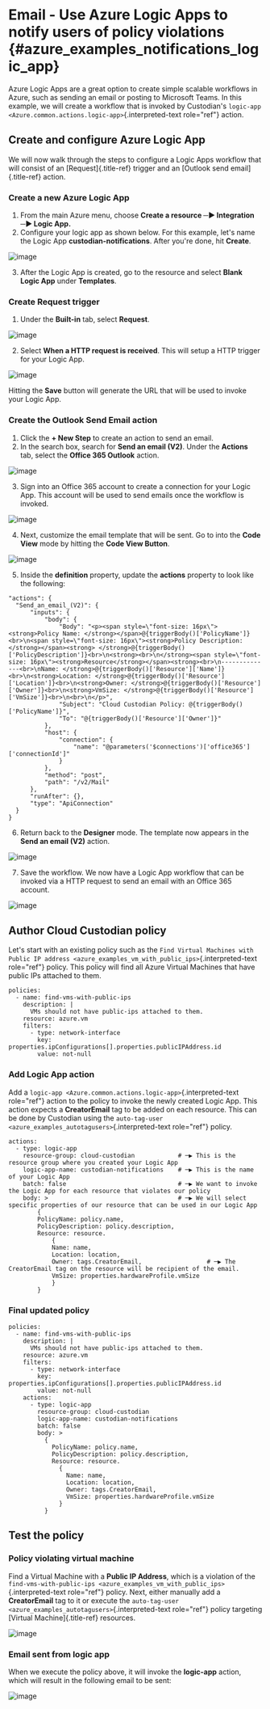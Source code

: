 Email - Use Azure Logic Apps to notify users of policy violations {#azure_examples_notifications_logic_app}
=================================================================

Azure Logic Apps are a great option to create simple scalable workflows
in Azure, such as sending an email or posting to Microsoft Teams. In
this example, we will create a workflow that is invoked by Custodian\'s
`logic-app <Azure.common.actions.logic-app>`{.interpreted-text
role="ref"} action.

Create and configure Azure Logic App
------------------------------------

We will now walk through the steps to configure a Logic Apps workflow
that will consist of an [Request]{.title-ref} trigger and an [Outlook
send email]{.title-ref} action.

### Create a new Azure Logic App

1.  From the main Azure menu, choose **Create a resource ─▶ Integration
    ─▶ Logic App.**
2.  Configure your logic app as shown below. For this example, let\'s
    name the Logic App **custodian-notifications**. After you\'re done,
    hit **Create**.

![image](resources/f0.png)

3.  After the Logic App is created, go to the resource and select
    **Blank Logic App** under **Templates**.

### Create Request trigger

1.  Under the **Built-in** tab, select **Request**.

![image](resources/f1.png)

2.  Select **When a HTTP request is received**. This will setup a HTTP
    trigger for your Logic App.

![image](resources/f2.png)

Hitting the **Save** button will generate the URL that will be used to
invoke your Logic App.

### Create the Outlook Send Email action

1.  Click the **+ New Step** to create an action to send an email.
2.  In the search box, search for **Send an email (V2)**. Under the
    **Actions** tab, select the **Office 365 Outlook** action.

![image](resources/f3.png)

3.  Sign into an Office 365 account to create a connection for your
    Logic App. This account will be used to send emails once the
    workflow is invoked.

![image](resources/f4.png)

4.  Next, customize the email template that will be sent. Go to into the
    **Code View** mode by hitting the **Code View Button**.

![image](resources/f5.png)

5.  Inside the **definition** property, update the **actions** property
    to look like the following:

``` {.}
"actions": {
  "Send_an_email_(V2)": {
      "inputs": {
          "body": {
              "Body": "<p><span style=\"font-size: 16px\"><strong>Policy Name: </strong></span>@{triggerBody()['PolicyName']}<br>\n<span style=\"font-size: 16px\"><strong>Policy Description:</strong></span><strong> </strong>@{triggerBody()['PolicyDescription']}<br>\n<strong><br>\n</strong><span style=\"font-size: 16px\"><strong>Resource</strong></span><strong><br>\n--------------<br>\nName: </strong>@{triggerBody()['Resource']['Name']}<br>\n<strong>Location: </strong>@{triggerBody()['Resource']['Location']}<br>\n<strong>Owner: </strong>@{triggerBody()['Resource']['Owner']}<br>\n<strong>VmSize: </strong>@{triggerBody()['Resource']['VmSize']}<br>\n<br>\n</p>",
              "Subject": "Cloud Custodian Policy: @{triggerBody()['PolicyName']}",
              "To": "@{triggerBody()['Resource']['Owner']}"
          },
          "host": {
              "connection": {
                  "name": "@parameters('$connections')['office365']['connectionId']"
              }
          },
          "method": "post",
          "path": "/v2/Mail"
      },
      "runAfter": {},
      "type": "ApiConnection"
  }
}
```

6.  Return back to the **Designer** mode. The template now appears in
    the **Send an email (V2)** action.

![image](resources/f6.png)

7.  Save the workflow. We now have a Logic App workflow that can be
    invoked via a HTTP request to send an email with an Office 365
    account.

![image](resources/f7.png)

Author Cloud Custodian policy
-----------------------------

Let\'s start with an existing policy such as the
`Find Virtual Machines with Public IP address <azure_examples_vm_with_public_ips>`{.interpreted-text
role="ref"} policy. This policy will find all Azure Virtual Machines
that have public IPs attached to them.

``` {.yaml}
policies:
  - name: find-vms-with-public-ips
    description: |
      VMs should not have public-ips attached to them.
    resource: azure.vm
    filters:
      - type: network-interface
        key: properties.ipConfigurations[].properties.publicIPAddress.id
        value: not-null
```

### Add Logic App action

Add a `logic-app <Azure.common.actions.logic-app>`{.interpreted-text
role="ref"} action to the policy to invoke the newly created Logic App.
This action expects a **CreatorEmail** tag to be added on each resource.
This can be done by Custodian using the
`auto-tag-user <azure_examples_autotagusers>`{.interpreted-text
role="ref"} policy.

``` {.yaml}
actions:
  - type: logic-app
    resource-group: cloud-custodian            # ─▶ This is the resource group where you created your Logic App
    logic-app-name: custodian-notifications    # ─▶ This is the name of your Logic App
    batch: false                               # ─▶ We want to invoke the Logic App for each resource that violates our policy
    body: >                                    # ─▶ We will select specific properties of our resource that can be used in our Logic App
        {
        PolicyName: policy.name,
        PolicyDescription: policy.description,
        Resource: resource.
            {
            Name: name,
            Location: location,
            Owner: tags.CreatorEmail,                  # ─▶ The CreatorEmail tag on the resource will be recipient of the email.
            VmSize: properties.hardwareProfile.vmSize
            }
        }
```

### Final updated policy

``` {.yaml}
policies:
  - name: find-vms-with-public-ips
    description: |
      VMs should not have public-ips attached to them.
    resource: azure.vm
    filters:
      - type: network-interface
        key: properties.ipConfigurations[].properties.publicIPAddress.id
        value: not-null
    actions:
      - type: logic-app
        resource-group: cloud-custodian
        logic-app-name: custodian-notifications
        batch: false
        body: >
          {
            PolicyName: policy.name,
            PolicyDescription: policy.description,
            Resource: resource.
              {
                Name: name,
                Location: location,
                Owner: tags.CreatorEmail,
                VmSize: properties.hardwareProfile.vmSize
              }
          }
```

Test the policy
---------------

### Policy violating virtual machine

Find a Virtual Machine with a **Public IP Address**, which is a
violation of the
`find-vms-with-public-ips <azure_examples_vm_with_public_ips>`{.interpreted-text
role="ref"} policy. Next, either manually add a **CreatorEmail** tag to
it or execute the
`auto-tag-user <azure_examples_autotagusers>`{.interpreted-text
role="ref"} policy targeting [Virtual Machine]{.title-ref} resources.

![image](resources/f8.png)

### Email sent from logic app

When we execute the policy above, it will invoke the **logic-app**
action, which will result in the following email to be sent:

![image](resources/f9.png)
